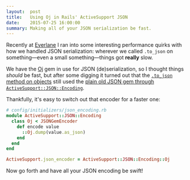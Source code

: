 ```yaml
---
layout:  post
title:   Using Oj in Rails' ActiveSupport JSON
date:    2015-07-25 16:00:00
summary: Making all of your JSON serialization be fast.
---
```


Recently at [Everlane] I ran into some interesting performance quirks with how we handled JSON serialization: wherever we called `.to_json` on something—even a small something—things got **really** slow.

We have the [Oj] gem in use for JSON (de)serialization, so I thought things *should* be fast, but after some digging it turned out that the [`.to_json` method on objects](https://github.com/rails/rails/blob/master/activesupport/lib/active_support/core_ext/object/json.rb#L37) still used the [plain old JSON gem through `ActiveSupport::JSON::Encoding`](https://github.com/rails/rails/blob/master/activesupport/lib/active_support/json/encoding.rb#L123).

Thankfully, it's easy to switch out that encoder for a faster one:

```ruby
# config/initializers/json_encoding.rb
module ActiveSupport::JSON::Encoding
  class Oj < JSONGemEncoder
    def encode value
      ::Oj.dump(value.as_json)
    end
  end
end

ActiveSupport.json_encoder = ActiveSupport::JSON::Encoding::Oj
```

Now go forth and have all your JSON encoding be swift!

[Everlane]: https://www.everlane.com
[Oj]: https://github.com/ohler55/oj
